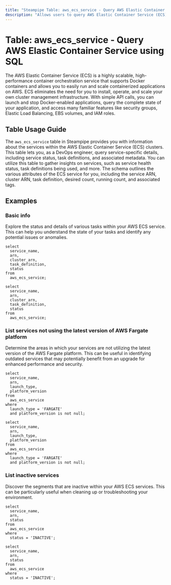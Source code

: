 ```yaml
---
title: "Steampipe Table: aws_ecs_service - Query AWS Elastic Container Service using SQL"
description: "Allows users to query AWS Elastic Container Service (ECS) to retrieve information about the services within the ECS clusters."
---
```


# Table: aws_ecs_service - Query AWS Elastic Container Service using SQL

The AWS Elastic Container Service (ECS) is a highly scalable, high-performance container orchestration service that supports Docker containers and allows you to easily run and scale containerized applications on AWS. ECS eliminates the need for you to install, operate, and scale your own cluster management infrastructure. With simple API calls, you can launch and stop Docker-enabled applications, query the complete state of your application, and access many familiar features like security groups, Elastic Load Balancing, EBS volumes, and IAM roles.

## Table Usage Guide

The `aws_ecs_service` table in Steampipe provides you with information about the services within the AWS Elastic Container Service (ECS) clusters. This table lets you, as a DevOps engineer, query service-specific details, including service status, task definitions, and associated metadata. You can utilize this table to gather insights on services, such as service health status, task definitions being used, and more. The schema outlines the various attributes of the ECS service for you, including the service ARN, cluster ARN, task definition, desired count, running count, and associated tags.

## Examples

### Basic info
Explore the status and details of various tasks within your AWS ECS service. This can help you understand the state of your tasks and identify any potential issues or anomalies.

```sql+postgres
select
  service_name,
  arn,
  cluster_arn,
  task_definition,
  status
from
  aws_ecs_service;
```

```sql+sqlite
select
  service_name,
  arn,
  cluster_arn,
  task_definition,
  status
from
  aws_ecs_service;
```

### List services not using the latest version of AWS Fargate platform
Determine the areas in which your services are not utilizing the latest version of the AWS Fargate platform. This can be useful in identifying outdated services that may potentially benefit from an upgrade for enhanced performance and security.

```sql+postgres
select
  service_name,
  arn,
  launch_type,
  platform_version
from
  aws_ecs_service
where
  launch_type = 'FARGATE'
  and platform_version is not null;
```

```sql+sqlite
select
  service_name,
  arn,
  launch_type,
  platform_version
from
  aws_ecs_service
where
  launch_type = 'FARGATE'
  and platform_version is not null;
```

### List inactive services
Discover the segments that are inactive within your AWS ECS services. This can be particularly useful when cleaning up or troubleshooting your environment.

```sql+postgres
select
  service_name,
  arn,
  status
from
  aws_ecs_service
where
  status = 'INACTIVE';
```

```sql+sqlite
select
  service_name,
  arn,
  status
from
  aws_ecs_service
where
  status = 'INACTIVE';
```